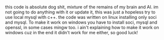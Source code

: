 this code is absolute dog shit, mixture of the remains of my brain and AI.
im not going to do anything with it or update it, this was just a hopeless try to use local mysql with c++.
the code was written on linux installing only soci and mysql. To make it work on windows you have to install soci, mysql and openssl, in some cases mingw too.
i ain't explaining how to make it work on windows cuz in the end it didn't work for me either, so good luck!
